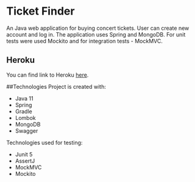 # Ticket Finder
An Java web application for buying concert tickets. User can create new account and log in.
The application uses Spring and MongoDB.
For unit tests were used Mockito and for integration tests - MockMVC.

 
## Heroku
You can find link to Heroku [here](https://ticketfinderapp.herokuapp.com/swagger-ui.html#/).

##Technologies
Project is created with:
- Java 11
- Spring
- Gradle 
- Lombok
- MongoDB
- Swagger


Technologies used for testing:
- Junit 5
- AssertJ
- MockMVC 
- Mockito
